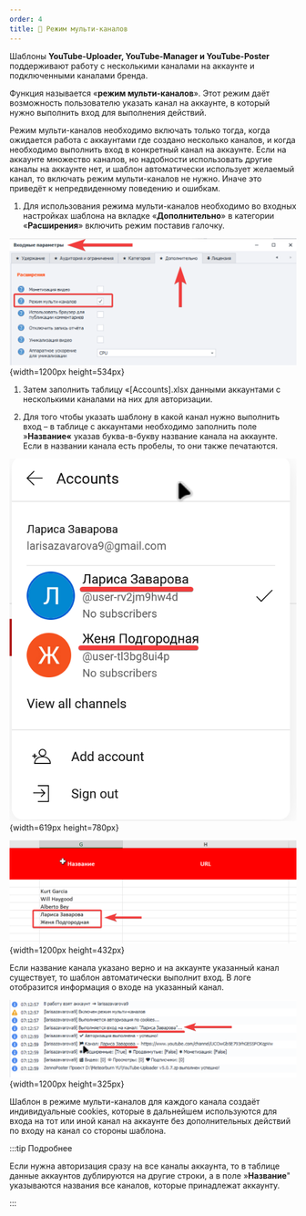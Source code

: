 ```yaml
---
order: 4
title: 🚻 Режим мульти-каналов
---
```


Шаблоны **YouTube-Uploader, YouTube-Manager и YouTube-Poster** поддерживают работу с несколькими каналами на аккаунте и подключенными каналами бренда.

Функция называется «**режим мульти-каналов**». Этот режим даёт возможность пользователю указать канал на аккаунте, в который нужно выполнить вход для выполнения действий.

Режим мульти-каналов необходимо включать только тогда, когда ожидается работа с аккаунтами где создано несколько каналов, и когда необходимо выполнить вход в конкретный канал на аккаунте. Если на аккаунте множество каналов, но надобности использовать другие каналы на аккаунте нет, и шаблон автоматически использует желаемый канал, то включать режим мульти-каналов не нужно. Иначе это приведёт к непредвиденному поведению и ошибкам.

1. Для использования режима мульти-каналов необходимо во входных настройках шаблона на вкладке «**Дополнительно**» в категории «**Расширения**» включить режим поставив галочку.

![](./multi-channels-mode.png){width=1200px height=534px}



1. Затем заполнить таблицу «\[Accounts\].xlsx данными аккаунтами с несколькими каналами на них для авторизации.

2. Для того чтобы указать шаблону в какой канал нужно выполнить вход – в таблице с аккаунтами необходимо заполнить поле »**Название«** указав буква-в-букву название канала на аккаунте. Если в названии канала есть пробелы, то они также печатаются.

![](./multi-channels-mode-2.png){width=619px height=780px}



![](./multi-channels-mode-3.png){width=1200px height=432px}

Если название канала указано верно и на аккаунте указанный канал существует, то шаблон автоматически выполнит вход. В логе отобразится информация о входе на указанный канал.

![](./multi-channels-mode-4.png){width=1200px height=325px}



Шаблон в режиме мульти-каналов для каждого канала создаёт индивидуальные cookies, которые в дальнейшем используются для входа на тот или иной канал на аккаунте без дополнительных действий по входу на канал со стороны шаблона.

:::tip Подробнее

Если нужна авторизация сразу на все каналы аккаунта, то в таблице данные аккаунтов дублируются на другие строки, а в поле »**Название**" указываются названия все каналов, которые принадлежат аккаунту.

:::